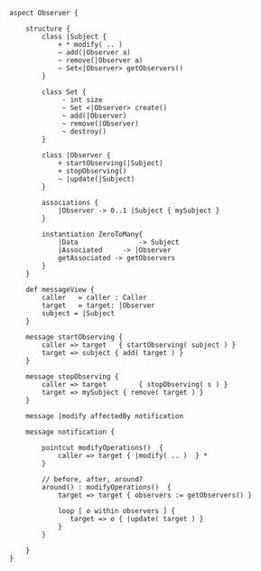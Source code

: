     aspect Observer {
		
	    structure {
		    class |Subject {
			    + * modify( .. )
				~ add(|Observer a)
				~ remove(|Observer a)
				~ Set<|Observer> getObservers()
            }
			 
            class Set {
				 - int size
				 ~ Set <|Observer> create()
				 ~ add(|Observer)
				 ~ remove(|Observer)
				 ~ destroy()
			}
			 
            class |Observer {
			    + startObserving(|Subject)
				+ stopObserving()
				~ |update(|Subject)
			}
			 
            associations {
			    |Observer -> 0..1 |Subject { mySubject }
			}
			 
            instantiation ZeroToMany{
			    |Data               -> Subject
				|Associated     -> |Observer
				getAssociated -> getObservers
            }
        }
		 
        def messageView {
            caller   = caller : Caller
		    target   = target: |Observer
		    subject = |Subject
		}

        message startObserving {
            caller => target   { startObserving( subject ) }
			target => subject { add( target ) }
        }
			 
		message stopObserving {
            caller => target        { stopObserving( s ) }
			target => mySubject { remove( target ) }
	    }

        message |modify affectedBy notification
			 
		message notification {
				 
            pointcut modifyOperations()  {
			    caller => target { |modify( .. )  } *
            }

            // before, after, around?
			around() : modifyOperations()  {
                target => target { observers := getObservers() }
				
				loop [ o within observers ] {
				   target => o { |update( target ) }
			    }
			}
			
	    }
	}
